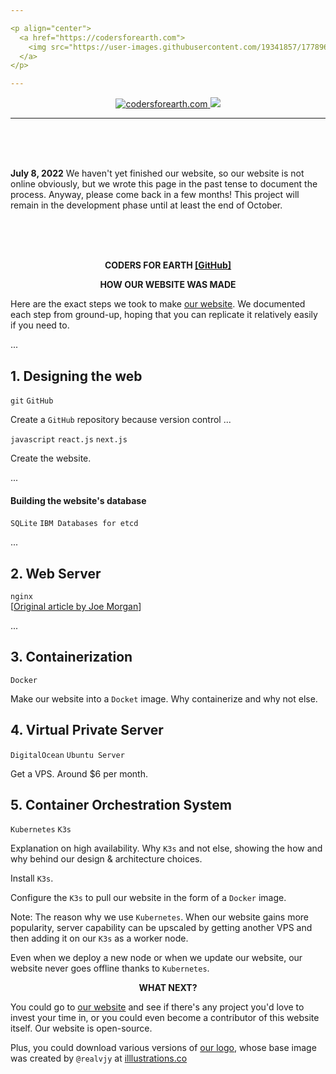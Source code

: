 ```yaml
---

<p align="center">
  <a href="https://codersforearth.com">
    <img src="https://user-images.githubusercontent.com/19341857/177896292-0837342f-120b-430b-a9bf-d4147f86f896.svg" width="350">
  </a>
</p>

---
```


<p align="center">
  <a href="https://github.com/CodersForEarth/codersforearth.com">
    <img alt="codersforearth.com" src="https://img.shields.io/badge/GitHub-codersforearth.com-brightgreen">
  </a>
  <a href="https://github.com/CodersForEarth/codersforearth.com/blob/main/LICENSE">
    <img src="https://badgen.net/github/license/CodersForEarth/codersforearth.com">
  </a>
</p>

---

<br>
<br>
<br>

**July 8, 2022** We haven't yet finished
our website, so our website is not online
obviously, but we wrote this page
in the past tense to document the process.
Anyway, please come back in a few months!
This project will remain in the development
phase until at least the end of October.

<br>
<br>
<br>

<p align="center">
  <b>
    CODERS FOR EARTH
    <a href="https://github.com/CodersForEarth/codersforearth.com">
      [GitHub]
    </a>
  </b>
</p>

<!---

An open-source website, where ...
Why we are working so hard on
this website. Why we believe in this,
and why we believe this will help you, too.

-->

<p align="center">
  <b>HOW OUR WEBSITE WAS MADE</b>
</p>

Here are the exact steps we took to
make [our website](https://codersforearth.com).
We documented each step from ground-up,
hoping that you can replicate it 
relatively easily if you need to. 

...

## 1. Designing the web
`git`
`GitHub`

Create a `GitHub` repository because
version control ...



`javascript`
`react.js`
`next.js`

Create the website.

...

#### Building the website's database
`SQLite`
`IBM Databases for etcd`

...

## 2. Web Server
`nginx` <br>
[[Original article by Joe Morgan](https://www.digitalocean.com/community/tutorials/how-to-deploy-a-react-application-with-nginx-on-ubuntu-20-04)]

...

## 3. Containerization
`Docker`

Make our website into a `Docket` image.
Why containerize and why not else.

## 4. Virtual Private Server
`DigitalOcean`
`Ubuntu Server`

Get a VPS. Around $6 per month.

## 5. Container Orchestration System
`Kubernetes`
`K3s`

Explanation on high availability.
Why `K3s` and not else, showing
the how and why behind 
our design & architecture choices.

Install `K3s`.

Configure the `K3s` to pull our website
in the form of a `Docker` image.

Note: The reason why we use `Kubernetes`.
When our website gains more popularity,
server capability can be upscaled by
getting another VPS and then adding it
on our `K3s` as a worker node.

Even when we deploy a new node or when
we update our website, our website never
goes offline thanks to `Kubernetes`.

<p align="center">
  <b>WHAT NEXT?</b>
</p>

You could go to 
[our website](https://codersforearth.com)
and see if there's any project
you'd love to invest your time in,
or you could even become a contributor
of this website itself. 
Our website is open-source.

Plus, you could download various
versions of
[our logo](https://github.com/CodersForEarth/.github/blob/main/README.md),
whose base image was created by `@realvjy` at
[illlustrations.co](https://illlustrations.co)








